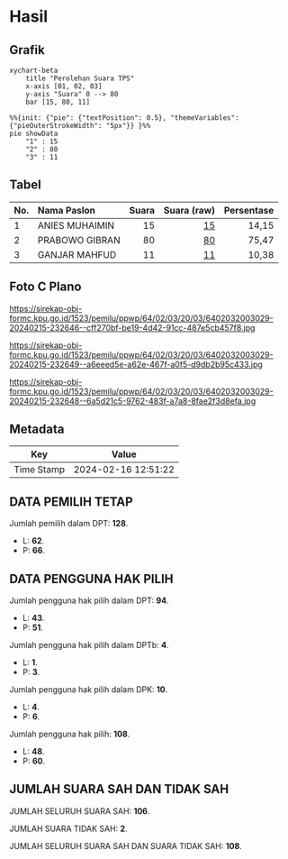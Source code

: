 # Hasil

## Grafik

```mermaid
xychart-beta
    title "Perolehan Suara TPS"
    x-axis [01, 02, 03]
    y-axis "Suara" 0 --> 80
    bar [15, 80, 11]
```

```mermaid
%%{init: {"pie": {"textPosition": 0.5}, "themeVariables": {"pieOuterStrokeWidth": "5px"}} }%%
pie showData
    "1" : 15
    "2" : 80
    "3" : 11
```

## Tabel

| No. | Nama Paslon    | Suara | Suara (raw) | Persentase |
|:--- |:-------------- | -----:| -----------:| ----------:|
| 1   | ANIES MUHAIMIN | 15    | [15][p-1]   | 14,15      |
| 2   | PRABOWO GIBRAN | 80    | [80][p-2]   | 75,47      |
| 3   | GANJAR MAHFUD  | 11    | [11][p-3]   | 10,38      |


[p-1]: https://github.com/gigit-pemilu/pemilu-2024-64-kalimantan-timur/blob/main/pilpres/hitung-suara/sub/64-kalimantan-timur/sub/02-kutai-kartanegara/sub/03-loa-janan/sub/2003-loa-janan-ulu/sub/029-tps/sub/paslon-1.txt
[p-2]: https://github.com/gigit-pemilu/pemilu-2024-64-kalimantan-timur/blob/main/pilpres/hitung-suara/sub/64-kalimantan-timur/sub/02-kutai-kartanegara/sub/03-loa-janan/sub/2003-loa-janan-ulu/sub/029-tps/sub/paslon-2.txt
[p-3]: https://github.com/gigit-pemilu/pemilu-2024-64-kalimantan-timur/blob/main/pilpres/hitung-suara/sub/64-kalimantan-timur/sub/02-kutai-kartanegara/sub/03-loa-janan/sub/2003-loa-janan-ulu/sub/029-tps/sub/paslon-3.txt

## Foto C Plano

https://sirekap-obj-formc.kpu.go.id/1523/pemilu/ppwp/64/02/03/20/03/6402032003029-20240215-232646--cff270bf-be19-4d42-91cc-487e5cb457f8.jpg

https://sirekap-obj-formc.kpu.go.id/1523/pemilu/ppwp/64/02/03/20/03/6402032003029-20240215-232649--a6eeed5e-a62e-467f-a0f5-d9db2b95c433.jpg

https://sirekap-obj-formc.kpu.go.id/1523/pemilu/ppwp/64/02/03/20/03/6402032003029-20240215-232648--6a5d21c5-9762-483f-a7a8-8fae2f3d8efa.jpg


## Metadata

| Key        | Value               |
| ---------- | ------------------- |
| Time Stamp | 2024-02-16 12:51:22 |


## DATA PEMILIH TETAP

Jumlah pemilih dalam DPT: **128**.
 * L: **62**.
 * P: **66**.

## DATA PENGGUNA HAK PILIH

Jumlah pengguna hak pilih dalam DPT: **94**.
 * L: **43**.
 * P: **51**.

Jumlah pengguna hak pilih dalam DPTb: **4**.
 * L: **1**.
 * P: **3**.

Jumlah pengguna hak pilih dalam DPK: **10**.
 * L: **4**.
 * P: **6**.

Jumlah pengguna hak pilih: **108**.
 * L: **48**.
 * P: **60**.

## JUMLAH SUARA SAH DAN TIDAK SAH

JUMLAH SELURUH SUARA SAH: **106**.

JUMLAH SUARA TIDAK SAH: **2**.

JUMLAH SELURUH SUARA SAH DAN SUARA TIDAK SAH: **108**.


